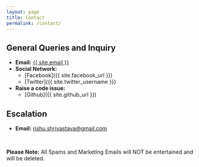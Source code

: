 ```yaml
---
layout: page
title: Contact
permalink: /contact/
---
```


## General Queries and Inquiry

- **Email:** <a href="mailTo:{{ site.email }}">{{ site.email }}</a>
- **Social Network:**
  - [Facebook]({{ site.facebook_url }})
  - [Twitter]({{ site.twitter_username }})
- **Raise a code issue:**
  - [Github]({{ site.github_url }})

## Escalation
- **Email:** <a href="mailTo:rishu.shrivastava@gmail.com">rishu.shrivastava@gmail.com</a>

<br>

**Please Note:**
All Spams and Marketing Emails will NOT be entertained and will be deleted.